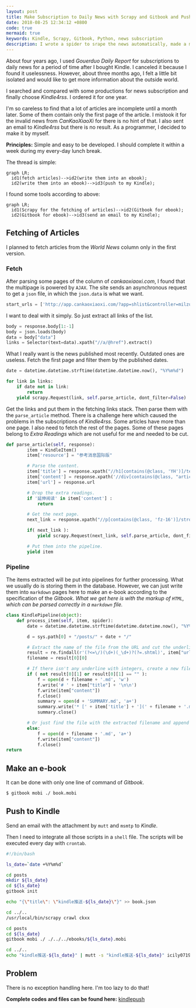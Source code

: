 ```yaml
---
layout: post
title: Make Subscription to Daily News with Scrapy and Gitbook and Push it to Kindle
date: 2018-08-25 12:34:12 +0800
code: true
mermaid: true
keywords: Kindle, Scrapy, Gitbook, Python, news subscription
description: I wrote a spider to srape the news automatically, made a mobi e-book with Gitbook and push it to my Kindle.
---
```

About four years ago, I used *Gouerduo Daily Report* for subscriptions to daily news for a period of time after I bought Kindle. I canceled it because I found it uselessness. However, about three months ago, I felt a little bit isolated and would like to get more information about the outside world.

I searched and compared with some productions for news subscription and finally choose *Kindle4rss*. I ordered it for one year.

I'm so careless to find that a lot of articles are incomplete until a month later. Some of them contain only the first page of the article. I mistook it for the invalid news from *CanKaoXiaoXi* for there is no hint of that. I also sent an email to *Kindle4rss* but there is no result. As a programmer, I decided to make it by myself.

**Principles:** Simple and easy to be developed. I should complete it within a week during my every-day lunch break.

The thread is simple:

```mermaid
graph LR;
  id1(fetch articles)-->id2(write them into an ebook);
  id2(write them into an ebook)-->id3(push to my Kindle);
```

I found some tools according to above:

```mermaid
graph LR;
  id1(Scrapy for the fetching of articles)-->id2(Gitbook for ebook);
  id2(Gitbook for ebook)-->id3(send an email to my Kindle);
```

## Fetching of Articles

I planned to fetch articles from the *World News* column only in the first version.

### Fetch

After parsing some pages of the column of *cankaoxiaoxi.com*, I found that the multipage is powered by `AJAX`. The site sends an asynchronous request to get a `json` file, in which the `json.data` is what we want.

```python
start_urls = ['http://app.cankaoxiaoxi.com/?app=shlist&controller=milzuixin&action=world&page=1&pagesize=20']
```

I want to deal with it simply. So just extract all links of the list.

```python
body = response.body[1:-1]
body = json.loads(body)
data = body["data"]
links = Selector(text=data).xpath("//a/@href").extract()
```

What I really want is the news published most recently. Outdated ones are useless. Fetch the first page and filter them by the published dates.

```python
date = datetime.datetime.strftime(datetime.datetime.now(), "%Y%m%d")

for link in links:
    if date not in link:
        return
    yield scrapy.Request(link, self.parse_article, dont_filter=False)
```

Get the links and put them in the fetching links stack. Then parse them with the `parse_article` method. There is a challenge here which caused the problems in the subscriptions of *Kindle4rss*. Some articles have more than one page. I also need to fetch the rest of the pages. Some of these pages belong to *Extra Readings* which are not useful for me and needed to be cut.

```python
def parse_article(self, response):
        item = KindleItem()
        item['resource'] = "参考消息国际版"

        # Parse the content.
        item['title'] = response.xpath("//h1[contains(@class, 'YH')]/text()").extract_first()
        item['content'] = response.xpath('//div[contains(@class, "article-content")]').extract_first()
        item['url'] = response.url

        # Drop the extra readings.
        if '延伸阅读' in item['content'] :
            return

        # Get the next page.
        next_link = response.xpath("//p[contains(@class, 'fz-16')]/strong/a/@href").extract_first()

        if( next_link ):
            yield scrapy.Request(next_link, self.parse_article, dont_filter=False)

        # Put them into the pipeline.
        yield item
```

### Pipeline

The items extracted will be put into pipelines for further processing. What we usually do is storing them in the database. However, we can just write them into `markdown` pages here to make an e-book according to the specification of the *Gitbook*. *What we get here is with the markup of `HTML`, which can be parsed correctly in a `markdown` file.*

```python
class KindlePipeline(object):
    def process_item(self, item, spider):
        date = datetime.datetime.strftime(datetime.datetime.now(), "%Y%m%d")

        d = sys.path[0] + "/posts/" + date + "/"

        # Extract the name of the file from the URL and cut the underline with integers in format '_1'. That will be the criteria of whether two pages belongs to one article.
        result = re.findall(r'(?<=\/)(\d+)(_\d+)?(?=.shtml)', item["url"])
        filename = result[0][0]

        # If there isn't any underline with integers, create a new file and write the contents into the file. The title and filename are also needed to be written into the file SUMMARY.md.
        if ( not result[0][1] or result[0][1] == "" ):
            f = open(d + filename + '.md', 'w')
            f.write('# ' + item["title"] + '\n\n')
            f.write(item["content"])
            f.close()
            summary = open(d + 'SUMMARY.md', 'a+')
            summary.write('* [' + item['title'] + '](' + filename + '.md)\n')
            summary.close()

        # Or just find the file with the extracted filename and append the contents.
        else:
            f = open(d + filename + '.md', 'a+')
            f.write(item["content"])
            f.close()
return
```
## Make an e-book

It can be done with only one line of command of *Gitbook*.

```sh
$ gitbook mobi ./ book.mobi
```

## Push to Kindle

Send an email with the attachment by `mutt` and `msmtp` to *Kindle*.

Then I need to integrate all those scripts in a `shell` file. The scripts will be executed every day with `crontab`.

```sh
#!/bin/bash

ls_date=`date +%Y%m%d`

cd posts
mkdir ${ls_date}
cd ${ls_date}
gitbook init

echo "{\"title\": \"kindle推送-${ls_date}\"}" >> book.json

cd ../..
/usr/local/bin/scrapy crawl ckxx

cd posts
cd ${ls_date}
gitbook mobi ./ ./../../ebooks/${ls_date}.mobi

cd ../..
echo "kindle推送-${ls_date}" | mutt -s "kindle推送-${ls_date}" icily0719@kindle.cn -a "ebooks/${ls_date}.mobi"
```

## Problem

There is no exception handling here. I'm too lazy to do that!

**Complete codes and files can be found here:** [kindlepush](https://github.com/erlzhang/kindlepush)
